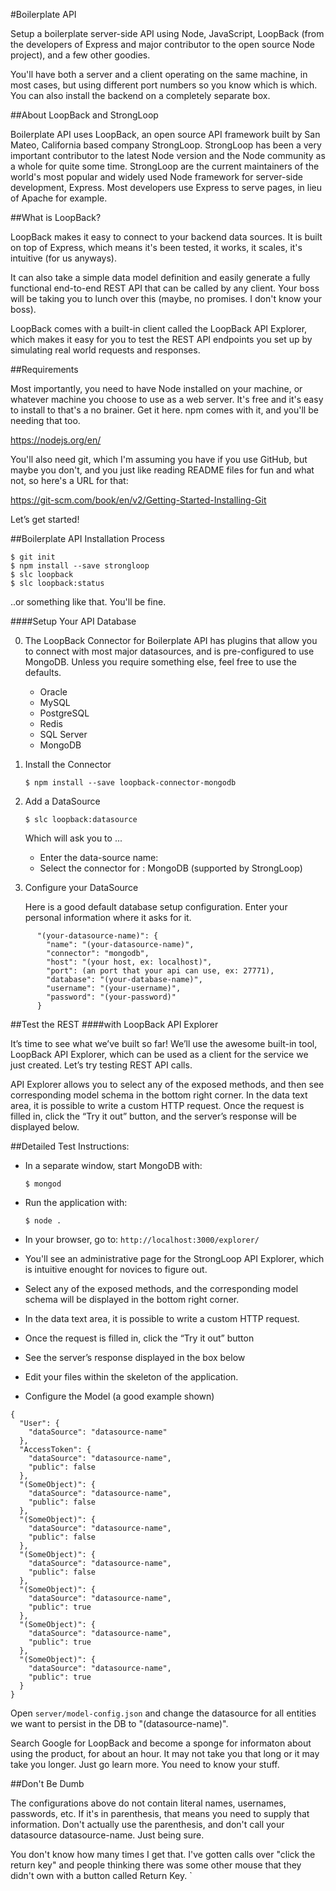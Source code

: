 #Boilerplate API

Setup a boilerplate server-side API using Node, JavaScript, LoopBack (from the developers of Express and major contributor to the open source Node project), and a few other goodies.

You'll have both a server and a client operating on the same machine, in most cases, but using different port numbers so you know which is which.  You can also install the backend on a completely separate box.

##About LoopBack and StrongLoop

Boilerplate API uses LoopBack, an open source API framework built by San Mateo, California based company StrongLoop.  StrongLoop has been a very important contributor to the latest Node version and the Node community as a whole for quite some time.  StrongLoop are the current maintainers of the world's most popular and widely used Node framework for server-side development, Express.  Most developers use Express to serve pages, in lieu of Apache for example.

##What is LoopBack?

LoopBack makes it easy to connect to your backend data sources. It is built on top of Express, which means it's been tested, it works, it scales, it's intuitive (for us anyways).

It can also take a simple data model definition and easily generate a fully functional end-to-end REST API that can be called by any client.  Your boss will be taking you to lunch over this (maybe, no promises.  I don't know your boss).

LoopBack comes with a built-in client called the LoopBack API Explorer, which makes it easy for you to test the REST API endpoints you set up by simulating real world requests and responses.

##Requirements

Most importantly, you need to have Node installed on your machine, or whatever machine you choose to use as a web server.  It's free and it's easy to install to that's a no brainer. Get it here. npm comes with it, and you'll be needing that too.

https://nodejs.org/en/

You'll also need git, which I'm assuming you have if you use GitHub, but maybe you don't, and you just like reading README files for fun and what not, so here's a URL for that:

https://git-scm.com/book/en/v2/Getting-Started-Installing-Git

Let’s get started!

##Boilerplate API Installation Process

````
$ git init
$ npm install --save strongloop
$ slc loopback
$ slc loopback:status
````

..or something like that.  You'll be fine.

####Setup Your API Database

0. The LoopBack Connector for Boilerplate API has plugins that allow you to connect with most major datasources, and is pre-configured to use MongoDB.  Unless you require something else, feel free to use the defaults.

    - Oracle
    - MySQL
    - PostgreSQL
    - Redis
    - SQL Server
    - MongoDB

1. Install the Connector

	`$ npm install --save loopback-connector-mongodb`


2. Add a DataSource

	`$ slc loopback:datasource`

	Which will ask you to ...
	- Enter the data-source name: <datasource-name>
	- Select the connector for <datasource-name>: MongoDB (supported by StrongLoop)

3. Configure your DataSource

	Here is a good default database setup configuration.  Enter your personal information where it asks for it.
````
	  "(your-datasource-name)": {
	    "name": "(your-datasource-name)",
	    "connector": "mongodb",
	    "host": "(your host, ex: localhost)",
	    "port": (an port that your api can use, ex: 27771),
	    "database": "(your-database-name)",
	    "username": "(your-username)",
	    "password": "(your-password)"
	  }
````

##Test the REST
####with LoopBack API Explorer

It’s time to see what we’ve built so far! We’ll use the awesome built-in tool, LoopBack API Explorer, which can be used as a client for the service we just created. Let’s try testing REST API calls.

API Explorer allows you to select any of the exposed methods, and then see corresponding model schema in the bottom right corner. In the data text area, it is possible to write a custom HTTP request. Once the request is filled in, click the “Try it out” button, and the server’s response will be displayed below.

##Detailed Test Instructions:

- In a separate window, start MongoDB with:

    `$ mongod`

- Run the application with:

    `$ node .`

- In your browser, go to: `http://localhost:3000/explorer/`
- You'll see an administrative page for the StrongLoop API Explorer, which is intuitive enought for novices to figure out.
- Select any of the exposed methods, and the corresponding model schema will be displayed in the bottom right corner.
- In the data text area, it is possible to write a custom HTTP request.
- Once the request is filled in, click the “Try it out” button
- See the server’s response displayed in the box below
- Edit your files within the skeleton of the application.
- Configure the Model (a good example shown)

````
{
  "User": {
    "dataSource": "datasource-name"
  },
  "AccessToken": {
    "dataSource": "datasource-name",
    "public": false
  },
  "(SomeObject)": {
    "dataSource": "datasource-name",
    "public": false
  },
  "(SomeObject)": {
    "dataSource": "datasource-name",
    "public": false
  },
  "(SomeObject)": {
    "dataSource": "datasource-name",
    "public": false
  },
  "(SomeObject)": {
    "dataSource": "datasource-name",
    "public": true
  },
  "(SomeObject)": {
    "dataSource": "datasource-name",
    "public": true
  },
  "(SomeObject)": {
    "dataSource": "datasource-name",
    "public": true
  }
}
````

Open `server/model-config.json` and change the datasource for all entities we want to persist in the DB to "(datasource-name)".

Search Google for LoopBack and become a sponge for informaton about using the product, for about an hour.  It may not take you that long or it may take you longer.  Just go learn more.  You need to know your stuff.

##Don't Be Dumb

The configurations above do not contain literal names, usernames, passwords, etc.  If it's in parenthesis, that means you need to supply that information.   Don't actually use the parenthesis, and don't call your datasource datasource-name.  Just being sure.

You don't know how many times I get that. I've gotten calls over "click the return key" and people thinking there was some other mouse that they didn't own with a button called Return Key.
`
